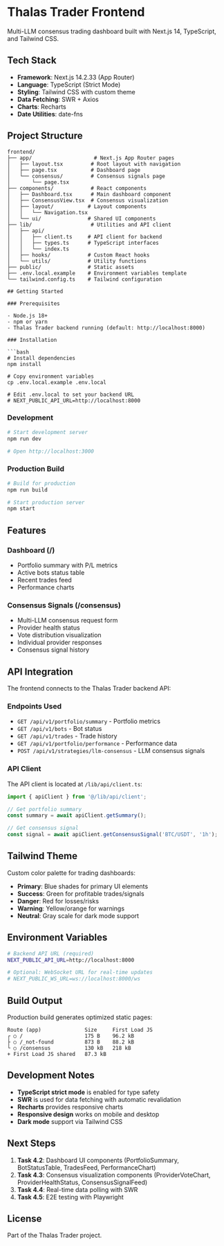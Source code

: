 # Thalas Trader Frontend

Multi-LLM consensus trading dashboard built with Next.js 14, TypeScript, and Tailwind CSS.

## Tech Stack

- **Framework**: Next.js 14.2.33 (App Router)
- **Language**: TypeScript (Strict Mode)
- **Styling**: Tailwind CSS with custom theme
- **Data Fetching**: SWR + Axios
- **Charts**: Recharts
- **Date Utilities**: date-fns

## Project Structure

```
frontend/
├── app/                    # Next.js App Router pages
│   ├── layout.tsx         # Root layout with navigation
│   ├── page.tsx           # Dashboard page
│   └── consensus/         # Consensus signals page
│       └── page.tsx
├── components/            # React components
│   ├── Dashboard.tsx      # Main dashboard component
│   ├── ConsensusView.tsx  # Consensus visualization
│   ├── layout/           # Layout components
│   │   └── Navigation.tsx
│   └── ui/               # Shared UI components
├── lib/                   # Utilities and API client
│   ├── api/
│   │   ├── client.ts     # API client for backend
│   │   ├── types.ts      # TypeScript interfaces
│   │   └── index.ts
│   ├── hooks/            # Custom React hooks
│   └── utils/            # Utility functions
├── public/               # Static assets
├── .env.local.example    # Environment variables template
└── tailwind.config.ts    # Tailwind configuration

## Getting Started

### Prerequisites

- Node.js 18+ 
- npm or yarn
- Thalas Trader backend running (default: http://localhost:8000)

### Installation

```bash
# Install dependencies
npm install

# Copy environment variables
cp .env.local.example .env.local

# Edit .env.local to set your backend URL
# NEXT_PUBLIC_API_URL=http://localhost:8000
```

### Development

```bash
# Start development server
npm run dev

# Open http://localhost:3000
```

### Production Build

```bash
# Build for production
npm run build

# Start production server
npm start
```

## Features

### Dashboard (/)
- Portfolio summary with P/L metrics
- Active bots status table
- Recent trades feed
- Performance charts

### Consensus Signals (/consensus)
- Multi-LLM consensus request form
- Provider health status
- Vote distribution visualization
- Individual provider responses
- Consensus signal history

## API Integration

The frontend connects to the Thalas Trader backend API:

### Endpoints Used
- `GET /api/v1/portfolio/summary` - Portfolio metrics
- `GET /api/v1/bots` - Bot status
- `GET /api/v1/trades` - Trade history
- `GET /api/v1/portfolio/performance` - Performance data
- `POST /api/v1/strategies/llm-consensus` - LLM consensus signals

### API Client

The API client is located at `/lib/api/client.ts`:

```typescript
import { apiClient } from '@/lib/api/client';

// Get portfolio summary
const summary = await apiClient.getSummary();

// Get consensus signal
const signal = await apiClient.getConsensusSignal('BTC/USDT', '1h');
```

## Tailwind Theme

Custom color palette for trading dashboards:

- **Primary**: Blue shades for primary UI elements
- **Success**: Green for profitable trades/signals
- **Danger**: Red for losses/risks
- **Warning**: Yellow/orange for warnings
- **Neutral**: Gray scale for dark mode support

## Environment Variables

```bash
# Backend API URL (required)
NEXT_PUBLIC_API_URL=http://localhost:8000

# Optional: WebSocket URL for real-time updates
# NEXT_PUBLIC_WS_URL=ws://localhost:8000/ws
```

## Build Output

Production build generates optimized static pages:

```
Route (app)              Size     First Load JS
┌ ○ /                    175 B    96.2 kB
├ ○ /_not-found          873 B    88.2 kB
└ ○ /consensus           130 kB   218 kB
+ First Load JS shared   87.3 kB
```

## Development Notes

- **TypeScript strict mode** is enabled for type safety
- **SWR** is used for data fetching with automatic revalidation
- **Recharts** provides responsive charts
- **Responsive design** works on mobile and desktop
- **Dark mode** support via Tailwind CSS

## Next Steps

1. **Task 4.2**: Dashboard UI components (PortfolioSummary, BotStatusTable, TradesFeed, PerformanceChart)
2. **Task 4.3**: Consensus visualization components (ProviderVoteChart, ProviderHealthStatus, ConsensusSignalFeed)
3. **Task 4.4**: Real-time data polling with SWR
4. **Task 4.5**: E2E testing with Playwright

## License

Part of the Thalas Trader project.
